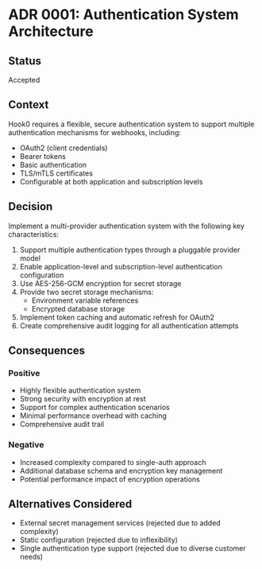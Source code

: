 # ADR 0001: Authentication System Architecture

## Status
Accepted

## Context
Hook0 requires a flexible, secure authentication system to support multiple authentication mechanisms for webhooks, including:
- OAuth2 (client credentials)
- Bearer tokens
- Basic authentication
- TLS/mTLS certificates
- Configurable at both application and subscription levels

## Decision
Implement a multi-provider authentication system with the following key characteristics:
1. Support multiple authentication types through a pluggable provider model
2. Enable application-level and subscription-level authentication configuration
3. Use AES-256-GCM encryption for secret storage
4. Provide two secret storage mechanisms:
   - Environment variable references
   - Encrypted database storage
5. Implement token caching and automatic refresh for OAuth2
6. Create comprehensive audit logging for all authentication attempts

## Consequences

### Positive
- Highly flexible authentication system
- Strong security with encryption at rest
- Support for complex authentication scenarios
- Minimal performance overhead with caching
- Comprehensive audit trail

### Negative
- Increased complexity compared to single-auth approach
- Additional database schema and encryption key management
- Potential performance impact of encryption operations

## Alternatives Considered
- External secret management services (rejected due to added complexity)
- Static configuration (rejected due to inflexibility)
- Single authentication type support (rejected due to diverse customer needs)